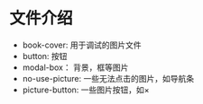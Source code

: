 # 文件介绍

- book-cover: 用于调试的图片文件
- button: 按钮
- modal-box： 背景，框等图片
- no-use-picture:  一些无法点击的图片，如导航条
- picture-button: 一些图片按钮，如×
